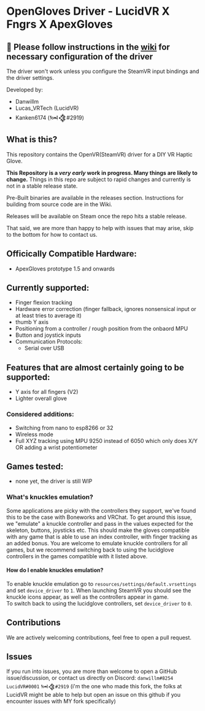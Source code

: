 # OpenGloves Driver - LucidVR X Fngrs X ApexGloves
## 🚨 Please follow instructions in the <a href="https://github.com/LucidVR/opengloves-driver/wiki">wiki</a> for necessary configuration of the driver
The driver won't work unless you configure the SteamVR input bindings and the driver settings.

Developed by:
* Danwillm
* Lucas_VRTech (LucidVR)
* Kanken6174 (𒀇𒃯#2919)

## What is this?
This repository contains the OpenVR(SteamVR) driver for a DIY VR Haptic Glove.

__This Repository is a *very early* work in progress. Many things are likely to change.__
Things in this repo are subject to rapid changes and currently is not in a stable release state.

Pre-Built binaries are available in the releases section.
Instructions for building from source code are in the Wiki.

Releases will be available on Steam once the repo hits a stable release.

That said, we are more than happy to help with issues that may arise, skip to the bottom for how to contact us.

## Officically Compatible Hardware:
* ApexGloves prototype 1.5 and onwards

## Currently supported:
* Finger flexion tracking
* Hardware error correction (finger fallback, ignores nonsensical input or at least tries to average it)
* thumb Y axis
* Positioning from a controller / rough position from the onbaord MPU
* Button and joystick inputs
* Communication Protocols:
  - Serial over USB

## Features that are almost certainly going to be supported:
* Y axis for all fingers (V2)
* Lighter overall glove

### Considered additions:
* Switching from nano to esp8266 or 32
* Wireless mode
* Full XYZ tracking using MPU 9250 instead of 6050 which only does X/Y OR adding a wrist potentiometer

## Games tested:
* none yet, the driver is still WIP 

### What's knuckles emulation?
Some applications are picky with the controllers they support, we've found this to be the case with Boneworks and VRChat. To get around this issue, we "emulate" a knuckle controller and pass in the values expected for the skeleton, buttons, joysticks etc.
This should make the gloves compatible with any game that is able to use an index controller, with finger tracking as an added bonus.
You are welcome to emulate knuckle controllers for all games, but we recommend switching back to using the lucidglove controllers in the games compatible with it listed above.

#### How do I enable knuckles emulation?
To enable knuckle emulation go to `resources/settings/default.vrsettings` and set `device_driver` to `1`. When launching SteamVR you should see the knuckle icons appear, as well as the controllers appear in game.  
To switch back to using the lucidglove controllers, set `device_driver` to `0`.

## Contributions
We are actively welcoming contributions, feel free to open a pull request.
## Issues
If you run into issues, you are more than welcome to open a GitHub issue/discussion, or contact us directly on Discord: 
`danwillm#8254`  
`LucidVR#0001`
`𒀇𒃯#2919` (i'm the one who made this fork, the folks at LucidVR might be able to help but open an issue on this github if you encounter issues with MY fork specifically)
